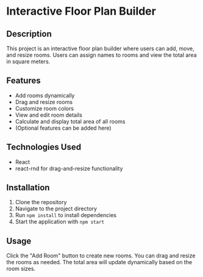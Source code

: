 # Interactive Floor Plan Builder

## Description
This project is an interactive floor plan builder where users can add, move, and resize rooms. Users can assign names to rooms and view the total area in square meters.

## Features
- Add rooms dynamically
- Drag and resize rooms
- Customize room colors
- View and edit room details
- Calculate and display total area of all rooms
- (Optional features can be added here)

## Technologies Used
- React
- react-rnd for drag-and-resize functionality

## Installation
1. Clone the repository
2. Navigate to the project directory
3. Run `npm install` to install dependencies
4. Start the application with `npm start`

## Usage
Click the "Add Room" button to create new rooms. You can drag and resize the rooms as needed. The total area will update dynamically based on the room sizes.
